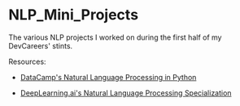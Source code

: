 # NLP_Mini_Projects
The various NLP projects I worked on during the first half of my DevCareers' stints.

Resources:

- [DataCamp's Natural Language Processing in Python](https://learn.datacamp.com/skill-tracks/natural-language-processing-in-python)

- [DeepLearning.ai's Natural Language Processing Specialization](https://www.coursera.org/specializations/natural-language-processing)
